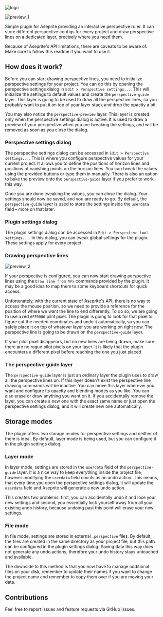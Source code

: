 ![logo](https://user-images.githubusercontent.com/22166897/166294587-f13ca78f-3a3b-4dc2-bba6-abeb71b8f03d.png)

![preview_1](https://user-images.githubusercontent.com/22166897/166342292-23ecaa1e-61b4-42c5-991d-35c77c38c7cc.gif)

Simple plugin for Aseprite providing an interactive perspective ruler. It can store different perspective configs for every project and draw perspective lines on a dedicated layer, precisely where you need them.

Because of Aseprite's API limitations, there are caveats to be aware of. Make sure to follow this readme if you want to use it.

## How does it work?
Before you can start drawing perspective lines, you need to initialize perspective settings for your project. You can do this by opening the perspective settings dialog in `Edit > Perspective settings...`. This will initialize the settings to default values and create the `perspective-guide` layer. This layer is going to be used to draw all the perspective lines, so you probably want to put it on top of your layer stack and drop the opacity a bit. 

You may also notice the `perspective-preview` layer. This layer is created only when the perspective settings dialog is active. It is used to draw a preview of your perspective when you are tweaking the settings, and will be removed as soon as you close the dialog.

### Perspective settings dialog
The perspective settings dialog can be accessed in `Edit > Perspective settings...`. This is where you configure perspective values for your current project. It allows you to define the positions of horizon lines and positions of vanishing points on the horizon lines. You can tweak the values using the provided buttons or type them in manually. There is also an option to bake the preview onto the `perspective-guide` layer if you prefer to work this way.

Once you are done tweaking the values, you can close the dialog. Your settings should now be saved, and you are ready to go. By default, the `perspective-guide` layer is used to store the settings inside the `userdata` field – more on that later.

### Plugin settings dialog
The plugin settings dialog can be accessed in `Edit > Perspective tool settings...`. In this dialog, you can tweak global settings for the plugin. These settings apply for every project. 

### Drawing perspective lines
![preview_2](https://user-images.githubusercontent.com/22166897/166341602-130ff429-839c-4e42-823a-bb2dc2568f70.gif)

If your perspective is configured, you can now start drawing perspective lines using the `Draw line from VPx` commands provided by the plugin. It may be a good idea to map them to some keyboard shortcuts for quick access.

Unfortunately, with the current state of Aseprite's API, there is no way to access the mouse position, so we need to provide a reference for the position of where we want the line to end differently. To do so, we are going to use a red `#FF0000` pilot pixel. The plugin is going to look for that pixel to figure out the needed coordinates and undo it automatically, so you can safely place it on top of whatever layer you are working on right now. The perspective line is going to be drawn on the `perspective-guide` layer.

If your pilot pixel disappears, but no new lines are being drawn, make sure there are no rogue pilot pixels on your layer. It is likely that the plugin encounters a different pixel before reaching the one you just placed.

### The perspective guide layer
The `perspective-guide` layer is just an ordinary layer the plugin uses to draw all the perspective lines on. If this layer doesn't exist the perspective line drawing commands will be inactive. You can move this layer wherever you want and configure its opacity and blending modes as you like. You can also erase or draw anything you want on it. If you accidentally remove the layer, you can create a new one with the exact same name or just open the perspective settings dialog, and it will create new one automatically.

## Storage modes
The plugin offers two storage modes for perspective settings and neither of them is ideal. By default, layer mode is being used, but you can configure it in the plugin settings dialog.

### Layer mode
In layer mode, settings are stored in the `userdata` field of the `perspective-guide` layer. It is a nice way to keep everything inside the project file, however modifying the `userdata` field counts as an undo action. This means, that every time you open the perspective settings dialog, it will update the `userdata` field and Aseprite will generate a new undo action.

This creates two problems: first, you can accidentally undo it and lose your new settings and second, you essentially lock yourself away from all your existing undo history, because undoing past this point will erase your new settings.

### File mode
In file mode, settings are stored in external `.perspective` files. By default, the files are created in the same directory as your project file, but this path can be configured in the plugin settings dialog. Saving data this way does not generate any undo actions, therefore your undo history stays untouched and available.

The downside to this method is that you now have to manage additional files on your disk, remember to update their names if you want to change the project name and remember to copy them over if you are moving your data.

## Contributions
Feel free to report issues and feature requests via GitHub issues.
